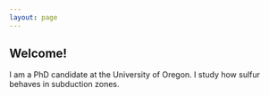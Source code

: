 ```yaml
---
layout: page
---
```


## Welcome!

I am a PhD candidate at the University of Oregon. I study how sulfur behaves in subduction zones. 